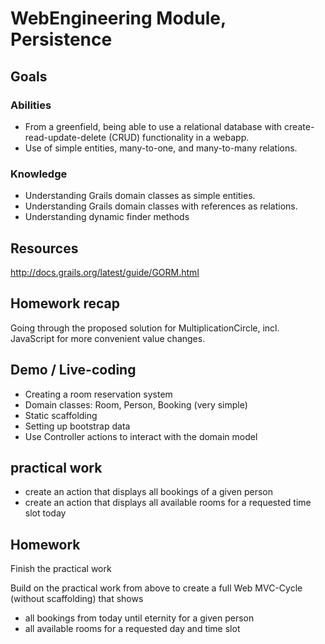 # WebEngineering Module, Persistence

## Goals

### Abilities
- From a greenfield, being able to use a relational database with create-read-update-delete (CRUD)
  functionality in a webapp. 
- Use of simple entities, many-to-one, and many-to-many relations.   

### Knowledge
- Understanding Grails domain classes as simple entities.
- Understanding Grails domain classes with references as relations.
- Understanding dynamic finder methods

## Resources

http://docs.grails.org/latest/guide/GORM.html

## Homework recap

Going through the proposed solution for MultiplicationCircle, 
incl. JavaScript for more convenient value changes.

## Demo / Live-coding

- Creating a room reservation system
- Domain classes: Room, Person, Booking (very simple)
- Static scaffolding 
- Setting up bootstrap data
- Use Controller actions to interact with the domain model

## practical work

- create an action that displays all bookings of a given person
- create an action that displays all available rooms for a requested time slot today

## Homework 

Finish the practical work

Build on the practical work from above to 
create a full Web MVC-Cycle (without scaffolding) that shows

- all bookings from today until eternity for a given person
- all available rooms for a requested day and time slot